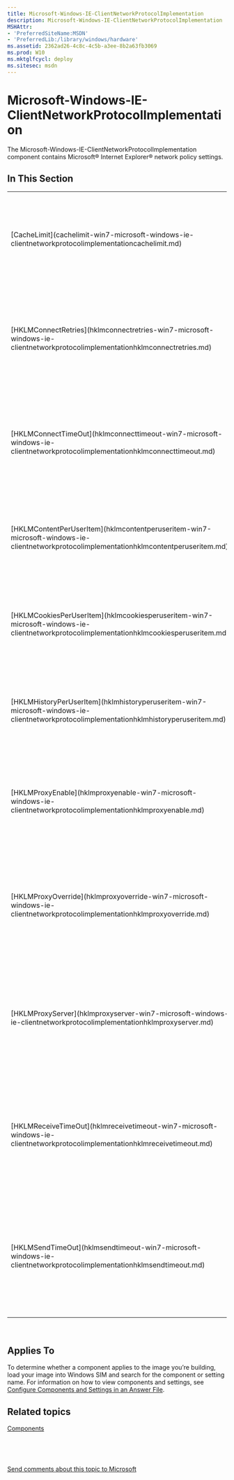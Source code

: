 ```yaml
---
title: Microsoft-Windows-IE-ClientNetworkProtocolImplementation
description: Microsoft-Windows-IE-ClientNetworkProtocolImplementation
MSHAttr:
- 'PreferredSiteName:MSDN'
- 'PreferredLib:/library/windows/hardware'
ms.assetid: 2362ad26-4c8c-4c5b-a3ee-8b2a63fb3069
ms.prod: W10
ms.mktglfcycl: deploy
ms.sitesec: msdn
---
```


# Microsoft-Windows-IE-ClientNetworkProtocolImplementation


The Microsoft-Windows-IE-ClientNetworkProtocolImplementation component contains Microsoft® Internet Explorer® network policy settings.

## In This Section


<table>
<colgroup>
<col width="50%" />
<col width="50%" />
</colgroup>
<tbody>
<tr class="odd">
<td><p>[CacheLimit](cachelimit-win7-microsoft-windows-ie-clientnetworkprotocolimplementationcachelimit.md)</p></td>
<td><p>Specifies the amount of disk space to use for storing temporary Internet files.</p></td>
</tr>
<tr class="even">
<td><p>[HKLMConnectRetries](hklmconnectretries-win7-microsoft-windows-ie-clientnetworkprotocolimplementationhklmconnectretries.md)</p></td>
<td><p>Specifies the number of times Internet Explorer attempts to connect to resolve and connect to a host.</p></td>
</tr>
<tr class="odd">
<td><p>[HKLMConnectTimeOut](hklmconnecttimeout-win7-microsoft-windows-ie-clientnetworkprotocolimplementationhklmconnecttimeout.md)</p></td>
<td><p>Specifies the number of milliseconds to wait for a connection to complete for all users on the computer.</p></td>
</tr>
<tr class="even">
<td><p>[HKLMContentPerUserItem](hklmcontentperuseritem-win7-microsoft-windows-ie-clientnetworkprotocolimplementationhklmcontentperuseritem.md)</p></td>
<td><p>Specifies whether content is cached individually for each user on the computer.</p></td>
</tr>
<tr class="odd">
<td><p>[HKLMCookiesPerUserItem](hklmcookiesperuseritem-win7-microsoft-windows-ie-clientnetworkprotocolimplementationhklmcookiesperuseritem.md)</p></td>
<td><p>Specifies whether cookies are cached individually for each user on the computer.</p></td>
</tr>
<tr class="even">
<td><p>[HKLMHistoryPerUserItem](hklmhistoryperuseritem-win7-microsoft-windows-ie-clientnetworkprotocolimplementationhklmhistoryperuseritem.md)</p></td>
<td><p>Specifies whether history is cached individually for each user on the computer.</p></td>
</tr>
<tr class="odd">
<td><p>[HKLMProxyEnable](hklmproxyenable-win7-microsoft-windows-ie-clientnetworkprotocolimplementationhklmproxyenable.md)</p></td>
<td><p>Specifies whether to use a proxy server to connect to the Internet for all users on the computer.</p></td>
</tr>
<tr class="even">
<td><p>[HKLMProxyOverride](hklmproxyoverride-win7-microsoft-windows-ie-clientnetworkprotocolimplementationhklmproxyoverride.md)</p></td>
<td><p>Specifies a list of host names or IP addresses that will bypass the proxy server for all users on the computer.</p></td>
</tr>
<tr class="odd">
<td><p>[HKLMProxyServer](hklmproxyserver-win7-microsoft-windows-ie-clientnetworkprotocolimplementationhklmproxyserver.md)</p></td>
<td><p>Specifies the IP address or the host name of the proxy server on the network for all users on the computer.</p></td>
</tr>
<tr class="even">
<td><p>[HKLMReceiveTimeOut](hklmreceivetimeout-win7-microsoft-windows-ie-clientnetworkprotocolimplementationhklmreceivetimeout.md)</p></td>
<td><p>Specifies the number of milliseconds to wait for data to be received over the network for all users on the computer.</p></td>
</tr>
<tr class="odd">
<td><p>[HKLMSendTimeOut](hklmsendtimeout-win7-microsoft-windows-ie-clientnetworkprotocolimplementationhklmsendtimeout.md)</p></td>
<td><p>Specifies the number of milliseconds to wait for to wait for data to be sent over the network for all users on the computer.</p></td>
</tr>
</tbody>
</table>

 

## Applies To


To determine whether a component applies to the image you’re building, load your image into Windows SIM and search for the component or setting name. For information on how to view components and settings, see [Configure Components and Settings in an Answer File](p_wsim.configure_components_and_settings_in_an_answer_file_win8).

## Related topics


[Components](components-b-unattend.md)

 

 

[Send comments about this topic to Microsoft](mailto:wsddocfb@microsoft.com?subject=Documentation%20feedback%20%5Bp_unattend\p_unattend%5D:%20Microsoft-Windows-IE-ClientNetworkProtocolImplementation%20%20RELEASE:%20%2810/3/2016%29&body=%0A%0APRIVACY%20STATEMENT%0A%0AWe%20use%20your%20feedback%20to%20improve%20the%20documentation.%20We%20don't%20use%20your%20email%20address%20for%20any%20other%20purpose,%20and%20we'll%20remove%20your%20email%20address%20from%20our%20system%20after%20the%20issue%20that%20you're%20reporting%20is%20fixed.%20While%20we're%20working%20to%20fix%20this%20issue,%20we%20might%20send%20you%20an%20email%20message%20to%20ask%20for%20more%20info.%20Later,%20we%20might%20also%20send%20you%20an%20email%20message%20to%20let%20you%20know%20that%20we've%20addressed%20your%20feedback.%0A%0AFor%20more%20info%20about%20Microsoft's%20privacy%20policy,%20see%20http://privacy.microsoft.com/default.aspx. "Send comments about this topic to Microsoft")






